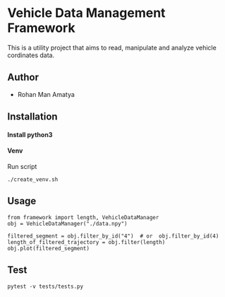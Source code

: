 # Vehicle Data Management Framework

This is a utility project that aims to read, manipulate and analyze vehicle cordinates data.

## Author
+ Rohan Man Amatya


## Installation

#### Install python3

#### Venv

Run script
```
./create_venv.sh
```


## Usage

```
from framework import length, VehicleDataManager
obj = VehicleDataManager("./data.npy")

filtered_segment = obj.filter_by_id("4")  # or  obj.filter_by_id(4)
length_of_filtered_trajectory = obj.filter(length)
obj.plot(filtered_segment)

```
## Test
```
pytest -v tests/tests.py
